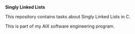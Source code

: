 **Singly Linked Lists**

This repository contains tasks about Singly Linked Lists in C.

This is part of my AlX software engineering program.
